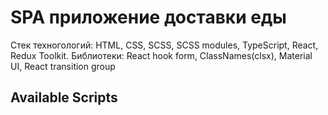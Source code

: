# SPA приложение доставки еды

Стек техногологий: HTML, CSS, SCSS, SCSS modules, TypeScript, React, Redux Toolkit.
Библиотеки: React hook form, ClassNames(clsx), Material UI, React transition group

## Available Scripts

